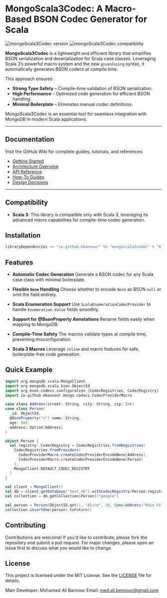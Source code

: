 # MongoScala3Codec: A Macro-Based BSON Codec Generator for Scala

![mongoScala3Codec version](https://img.shields.io/badge/mongoScala3Codecs-0.0.1-brightgreen)
![mongoScala3Codec compatibility](https://img.shields.io/badge/Scala-3.0%2B-blue)

**MongoScala3Codec** is a lightweight and efficient library that simplifies BSON serialization and deserialization for Scala case classes. Leveraging Scala 3’s powerful macro system and the new `given`/`using` syntax, it automatically generates BSON codecs at compile time.

This approach ensures:

* **Strong Type Safety** – Compile-time validation of BSON serialization.
* **High Performance** – Optimized code generation for efficient BSON handling.
* **Minimal Boilerplate** – Eliminates manual codec definitions.

MongoScala3Codec is an essential tool for seamless integration with MongoDB in modern Scala applications.

---

## Documentation

Visit the GitHub Wiki for complete guides, tutorials, and references:

* [Getting Started](https://github.com/mbannour/MongoScala3Codec/wiki/Getting-started)
* [Architecture Overview](https://github.com/mbannour/MongoScala3Codec/wiki/Architecture-Overview)
* [API Reference](https://github.com/mbannour/MongoScala3Codec/wiki/API‐Reference)
* [How-To Guides](https://github.com/mbannour/MongoScala3Codec/wiki/How‐To-Guides)
* [Design Decisions](https://github.com/mbannour/MongoScala3Codec/wiki/Design‐Decisions)

---

## Compatibility

* **Scala 3**: This library is compatible only with Scala 3, leveraging its advanced macro capabilities for compile-time codec generation.

## Installation

```scala
libraryDependencies += "io.github.mbannour" %% "mongoscala3codec" % "0.0.2"
```

## Features

* **Automatic Codec Generation**
  Generate a BSON codec for any Scala case class with minimal boilerplate.

* **Flexible `None` Handling**
  Choose whether to encode `None` as BSON `null` or omit the field entirely.

* **Scala Enumeration Support**
  Use `ScalaEnumerationCodecProvider` to handle `Enumeration.Value` fields smoothly.

* **Support for @BsonProperty Annotations**
  Rename fields easily when mapping to MongoDB.

* **Compile-Time Safety**
  The macros validate types at compile time, preventing misconfiguration.

* **Scala 3 Macros**
  Leverage `inline` and macro features for safe, boilerplate-free code generation.

## Quick Example

```scala
import org.mongodb.scala.MongoClient
import org.mongodb.scala.bson.ObjectId
import org.bson.codecs.configuration.{CodecRegistries, CodecRegistry}
import io.github.mbannour.mongo.codecs.CodecProviderMacro

case class Address(street: String, city: String, zip: Int)
case class Person(
  _id: ObjectId,
  @BsonProperty("n") name: String,
  age: Int,
  address: Option[Address]
)

object Person {
  val registry: CodecRegistry = CodecRegistries.fromRegistries(
    CodecRegistries.fromProviders(
      CodecProviderMacro.createCodecProviderEncodeNone[Address],
      CodecProviderMacro.createCodecProviderEncodeNone[Person]
    ),
    MongoClient.DEFAULT_CODEC_REGISTRY
  )
}

val client = MongoClient()
val db = client.getDatabase("test_db").withCodecRegistry(Person.registry)
val collection = db.getCollection[Person]("people")

val person = Person(ObjectId.get(), "Alice", 30, Some(Address("Main St", "City", 12345)))
collection.insertOne(person).toFuture()
```

## Contributing

Contributions are welcome! If you'd like to contribute, please fork the repository and submit a pull request. For major changes, please open an issue first to discuss what you would like to change.
## License

This project is licensed under the MIT License. See the [LICENSE](./LICENSE) file for details.

Main Developer: Mohamed Ali Bannour
Email: [med.ali.bennour@gmail.com](mailto:med.ali.bennour@gmail.com)
